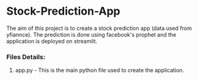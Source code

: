 # Stock-Prediction-App


The aim of this project is to create a stock prediction app (data used from yfiannce). The prediction is done using facebook's prophet and the application is deployed on streamlit. 


### Files Details: 

1. app.py - This is the main python file used to create the application. 
